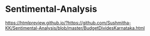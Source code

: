 # Sentimental-Analysis

https://htmlpreview.github.io/?https://github.com/Sushmitha-KK/Sentimental-Analysis/blob/master/BudgetDividesKarnataka.html
